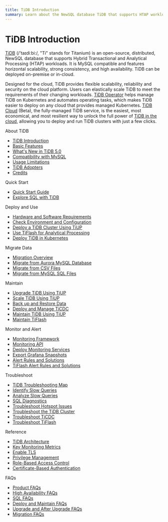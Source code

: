 ```yaml
---
title: TiDB Introduction
summary: Learn about the NewSQL database TiDB that supports HTAP workloads.
---
```


# TiDB Introduction

[TiDB](https://github.com/pingcap/tidb) (/’taɪdiːbi:/, "Ti" stands for Titanium) is an open-source, distributed, NewSQL database that supports Hybrid Transactional and Analytical Processing (HTAP) workloads. It is MySQL compatible and features horizontal scalability, strong consistency, and high availability. TiDB can be deployed on-premise or in-cloud.

Designed for the cloud, TiDB provides flexible scalability, reliability and security on the cloud platform. Users can elastically scale TiDB to meet the requirements of their changing workloads. [TiDB Operator](https://docs.pingcap.com/tidb-in-kubernetes/v1.1/tidb-operator-overview) helps manage TiDB on Kubernetes and automates operating tasks, which makes TiDB easier to deploy on any cloud that provides managed Kubernetes. [TiDB Cloud](https://pingcap.com/products/tidbcloud) (Beta), the fully-managed TiDB service, is the easiest, most economical, and most resilient way to unlock the full power of [TiDB in the cloud](https://docs.pingcap.com/tidbcloud/beta), allowing you to deploy and run TiDB clusters with just a few clicks.

<NavColumns>
<NavColumn>
<ColumnTitle>About TiDB</ColumnTitle>

- [TiDB Introduction](/overview.md)
- [Basic Features](/basic-features.md)
- [What's New in TiDB 5.0](/releases/release-5.0.0-rc.md)
- [Compatibility with MySQL](/mysql-compatibility.md)
- [Usage Limitations](/tidb-limitations.md)
- [TiDB Adopters](/adopters.md)
- [Credits](/credits.md)

</NavColumn>

<NavColumn>
<ColumnTitle>Quick Start</ColumnTitle>

- [Quick Start Guide](/quick-start-with-tidb.md)
- [Explore SQL with TiDB](/basic-sql-operations.md)

</NavColumn>

<NavColumn>
<ColumnTitle>Deploy and Use</ColumnTitle>

- [Hardware and Software Requirements](/hardware-and-software-requirements.md)
- [Check Environment and Configuration](/check-before-deployment.md)
- [Deploy a TiDB Cluster Using TiUP](/production-deployment-using-tiup.md)
- [Use TiFlash for Analytical Processing](/tiflash/tiflash-overview.md)
- [Deploy TiDB in Kubernetes](https://docs.pingcap.com/tidb-in-kubernetes/stable)

</NavColumn>

<NavColumn>
<ColumnTitle>Migrate Data</ColumnTitle>

- [Migration Overview](/migration-overview.md)
- [Migrate from Aurora MySQL Database](/migrate-from-aurora-mysql-database.md)
- [Migrate from CSV Files](/tidb-lightning/migrate-from-csv-using-tidb-lightning.md)
- [Migrate from MySQL SQL Files](/migrate-from-mysql-dumpling-files.md)

</NavColumn>

<NavColumn>
<ColumnTitle>Maintain</ColumnTitle>

- [Upgrade TiDB Using TiUP](/upgrade-tidb-using-tiup.md)
- [Scale TiDB Using TiUP](/scale-tidb-using-tiup.md)
- [Back up and Restore Data](/br/backup-and-restore-tool.md)
- [Deploy and Manage TiCDC](/ticdc/manage-ticdc.md)
- [Maintain TiDB Using TiUP](/maintain-tidb-using-tiup.md)
- [Maintain TiFlash](/tiflash/maintain-tiflash.md)

</NavColumn>

<NavColumn>
<ColumnTitle>Monitor and Alert</ColumnTitle>

- [Monitoring Framework](/tidb-monitoring-framework.md)
- [Monitoring API](/tidb-monitoring-api.md)
- [Deploy Monitoring Services](/deploy-monitoring-services.md)
- [Export Grafana Snapshots](/exporting-grafana-snapshots.md)
- [Alert Rules and Solutions](/alert-rules.md)
- [TiFlash Alert Rules and Solutions](/tiflash/tiflash-alert-rules.md)

</NavColumn>

<NavColumn>
<ColumnTitle>Troubleshoot</ColumnTitle>

- [TiDB Troubleshooting Map](/tidb-troubleshooting-map.md)
- [Identify Slow Queries](/identify-slow-queries.md)
- [Analyze Slow Queries](/analyze-slow-queries.md)
- [SQL Diagnostics](/information-schema/information-schema-sql-diagnostics.md)
- [Troubleshoot Hotspot Issues](/troubleshoot-hot-spot-issues.md)
- [Troubleshoot the TiDB Cluster](/troubleshoot-tidb-cluster.md)
- [Troubleshoot TiCDC](/ticdc/troubleshoot-ticdc.md)
- [Troubleshoot TiFlash](/tiflash/troubleshoot-tiflash.md)

</NavColumn>

<NavColumn>
<ColumnTitle>Reference</ColumnTitle>

- [TiDB Architecture](/tidb-architecture.md)
- [Key Monitoring Metrics](/grafana-overview-dashboard.md)
- [Enable TLS](/enable-tls-between-clients-and-servers.md)
- [Privilege Management](/privilege-management.md)
- [Role-Based Access Control](/role-based-access-control.md)
- [Certificate-Based Authentication](/certificate-authentication.md)

</NavColumn>

<NavColumn>
<ColumnTitle>FAQs</ColumnTitle>

- [Product FAQs](/faq/tidb-faq.md)
- [High Availability FAQs](/faq/high-availability-faq.md)
- [SQL FAQs](/faq/sql-faq.md)
- [Deploy and Maintain FAQs](/faq/deploy-and-maintain-faq.md)
- [Upgrade and After Upgrade FAQs](/faq/upgrade-faq.md)
- [Migration FAQs](/faq/migration-tidb-faq.md)

</NavColumn>
</NavColumns>
